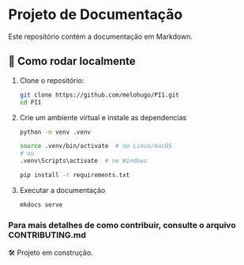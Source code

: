 # Projeto de Documentação

Este repositório contém a documentação em Markdown.

## 🚀 Como rodar localmente

1. Clone o repositório:

    ```bash
    git clone https://github.com/melohugo/PI1.git
    cd PI1
    ```

2. Crie um ambiente virtual e instale as dependencias

    ```bash
    python -m venv .venv

    source .venv/bin/activate  # no Linux/macOS
    # ou
    .venv\Scripts\activate  # no Windows

    pip install -r requirements.txt
    ```

3. Executar a documentação

    ```bash
    mkdocs serve
    ```

### Para mais detalhes de como contribuir, consulte o arquivo CONTRIBUTING.md

🛠️ Projeto em construção.
